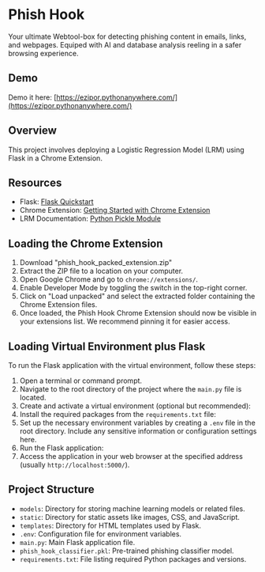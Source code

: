 # Phish Hook
Your ultimate Webtool-box for detecting phishing content in emails, links, and webpages. Equiped with AI and database analysis reeling in a safer browsing experience.

## Demo
Demo it here: [https://ezipor.pythonanywhere.com/](https://ezipor.pythonanywhere.com/)

## Overview
This project involves deploying a Logistic Regression Model (LRM) using Flask in a Chrome Extension.

## Resources
- Flask: [Flask Quickstart](https://flask.palletsprojects.com/en/3.0.x/quickstart/#a-minimal-application)
- Chrome Extension: [Getting Started with Chrome Extension](https://developer.chrome.com/docs/extensions/get-started/)
- LRM Documentation: [Python Pickle Module](https://docs.python.org/3/library/pickle.html)

## Loading the Chrome Extension
1. Download "phish_hook_packed_extension.zip"
2. Extract the ZIP file to a location on your computer.
3. Open Google Chrome and go to `chrome://extensions/`.
4. Enable Developer Mode by toggling the switch in the top-right corner.
5. Click on "Load unpacked" and select the extracted folder containing the Chrome Extension files.
6. Once loaded, the Phish Hook Chrome Extension should now be visible in your extensions list. We recommend pinning it for easier access.

## Loading Virtual Environment plus Flask
To run the Flask application with the virtual environment, follow these steps:

1. Open a terminal or command prompt.
2. Navigate to the root directory of the project where the `main.py` file is located.
3. Create and activate a virtual environment (optional but recommended):
4. Install the required packages from the `requirements.txt` file:
5. Set up the necessary environment variables by creating a `.env` file in the root directory. Include any sensitive information or configuration settings here.
6. Run the Flask application:
7. Access the application in your web browser at the specified address (usually `http://localhost:5000/`).

## Project Structure
- `models`: Directory for storing machine learning models or related files.
- `static`: Directory for static assets like images, CSS, and JavaScript.
- `templates`: Directory for HTML templates used by Flask.
- `.env`: Configuration file for environment variables.
- `main.py`: Main Flask application file.
- `phish_hook_classifier.pkl`: Pre-trained phishing classifier model.
- `requirements.txt`: File listing required Python packages and versions.

